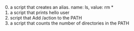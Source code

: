 0. a script that creates an alias. name: ls, value: rm *
1. a script that prints hello user
2. script that Add /action to the PATH
3. a script that counts the number of directories in the PATH
